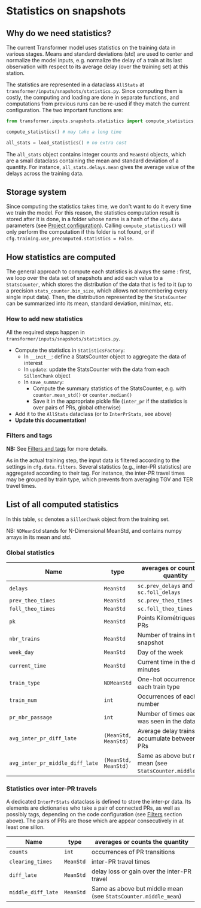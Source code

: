# Statistics on snapshots

## Why do we need statistics?

The current Transformer model uses statistics on the training data in various stages. Means and standard deviations (std) are used to center and normalize the model inputs, e.g. normalize the delay of a train at its last observation with respect to its average delay (over the training set) at this station.

The statistics are represented in a dataclass `AllStats` at `transformer/inputs/snapshots/statistics.py`. Since computing them is costly, the computing and loading are done in separate functions, and computations from previous runs can be re-used if they match the current configuration. The two important functions are:

```python
from transformer.inputs.snapshots.statistics import compute_statistics, load_statistics

compute_statistics() # may take a long time

all_stats = load_statistics() # no extra cost
```

The `all_stats` object contains integer counts and `MeanStd` objects, which are a small dataclass containing the mean and standard deviation of a quantity. For instance, `all_stats.delays.mean` gives the average value of the delays across the training data.

## Storage system

Since computing the statistics takes time, we don't want to do it every time we train the model. For this reason, the statistics computation result is stored after it is done, in a folder whose name is a hash of the `cfg.data` parameters (see [Project configuration](1_project_configuration.md)). Calling `compute_statistics()` will only perform the computation if this folder is not found, or if `cfg.training.use_precomputed.statistics = False`.

## How statistics are computed

The general approach to compute each statistics is always the same : first, we loop over the data set of snapshots and add each value to a `StatsCounter`, which stores the distribution of the data that is fed to it (up to a precision `stats_counter.bin_size`, which allows not remembering every single input data). Then, the distribution represented by the `StatsCounter` can be summarized into its mean, standard deviation, min/max, etc.

### How to add new statistics

All the required steps happen in `transformer/inputs/snapshots/statistics.py`.
- Compute the statistics in `StatisticsFactory`:
  - In `__init__`: define a StatsCounter object to aggregate the data of interest
  - In `update`: update the StatsCounter with the data from each `SillonChunk` object
  - In `save_summary`:
    - Compute the summary statistics of the StatsCounter, e.g. with `counter.mean_std()` or `counter.median()`
    - Save it in the appropriate pickle file (`inter_pr` if the statistics is over pairs of PRs, global otherwise)
- Add it to the `AllStats` dataclass (or to `InterPrStats`, see above)
- **Update this documentation!**

### Filters and tags

**NB:** See [Filters and tags](4_filters_and_tags.md) for more details.

As in the actual training step, the input data is filtered according to the settings in `cfg.data.filters`. Several statistics (e.g., inter-PR statistics) are aggregated according to their tag. For instance, the inter-PR travel times may be grouped by train type, which prevents from averaging TGV and TER travel times.

## List of all computed statistics

In this table, `sc` denotes a `SillonChunk` object from the training set.

NB: `NDMeanStd` stands for N-Dimensional MeanStd, and contains numpy arrays in its mean and std.

### Global statistics

| Name                            | type                 | averages or counts the quantity                                |
| ------------------------------- | -------------------- | -------------------------------------------------------------- |
| `delays`                        | `MeanStd`            | `sc.prev_delays` and `sc.foll_delays`                          |
| `prev_theo_times`               | `MeanStd`            | `sc.prev_theo_times`                                           |
| `foll_theo_times`               | `MeanStd`            | `sc.foll_theo_times`                                           |
| `pk`                            | `MeanStd`            | Points Kilométriques of PRs                                    |
| `nbr_trains`                    | `MeanStd`            | Number of trains in the snapshot                               |
| `week_day`                      | `MeanStd`            | Day of the week                                                |
| `current_time`                  | `MeanStd`            | Current time in the day, in minutes                            |
| `train_type`                    | `NDMeanStd`          | One-hot occurrences of each train type                         |
| `train_num`                     | `int`                | Occurrences of each train number                               |
| `pr_nbr_passage`                | `int`                | Number of times each PR was seen in the data                   |
| `avg_inter_pr_diff_late`        | `(MeanStd, MeanStd)` | Average delay trains accumulate between two PRs                |
| `avg_inter_pr_middle_diff_late` | `(MeanStd, MeanStd)` | Same as above but middle mean (see `StatsCounter.middle_mean`) |

### Statistics over inter-PR travels

A dedicated `InterPrStats` dataclass is defined to store the inter-pr data. Its elements are dictionaries who take a pair of connected PRs, as well as possibly tags, depending on the code configuration (see [Filters](#filters-and-tags) section above). The pairs of PRs are those which are appear consecutively in at least one sillon.

| Name               | type      | averages or counts the quantity                                |
| ------------------ | --------- | -------------------------------------------------------------- |
| `counts`           | `int`     | occurrences of PR transitions                                  |
| `clearing_times`   | `MeanStd` | inter-PR travel times                                          |
| `diff_late`        | `MeanStd` | delay loss or gain over the inter-PR travel                    |
| `middle_diff_late` | `MeanStd` | Same as above but middle mean (see `StatsCounter.middle_mean`) |